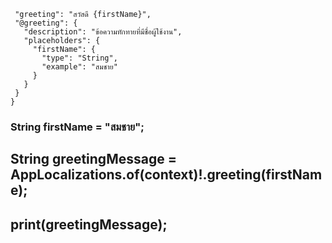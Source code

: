 
 ``` {
  "greeting": "สวัสดี {firstName}",
  "@greeting": {
    "description": "ข้อความทักทายที่มีชื่อผู้ใช้งาน",
    "placeholders": {
      "firstName": {
        "type": "String",
        "example": "สมชาย"
      }
    }
  }
} 
```

### String firstName = "สมชาย";
## String greetingMessage = AppLocalizations.of(context)!.greeting(firstName);
## print(greetingMessage);


